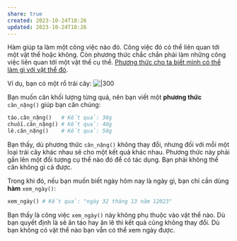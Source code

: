 ```yaml
---
share: true
created: 2023-10-24T18:26
updated: 2023-10-24T18:26
---
```

Hàm giúp ta làm một công việc nào đó. Công việc đó có thể liên quan tới một vật thể hoặc không. Còn phương thức chắc chắn phải làm những công việc liên quan tới một vật thể cụ thể. [Phương thức cho ta biết mình có thể làm gì với vật thể đó](./Ph%C6%B0%C6%A1ng%20th%E1%BB%A9c%20cho%20ta%20bi%E1%BA%BFt%20m%C3%ACnh%20c%C3%B3%20th%E1%BB%83%20l%C3%A0m%20g%C3%AC%20v%E1%BB%9Bi%20v%E1%BA%ADt%20th%E1%BB%83%20%C4%91%C3%B3.md#). 

Ví dụ, bạn có một rổ trái cây:
![|300](https://upload.wikimedia.org/wikipedia/commons/thumb/b/b6/A_basket_of_fruits.jpg/600px-A_basket_of_fruits.jpg)

Bạn muốn cân khối lượng từng quả, nên bạn viết một **phương thức** `cân_nặng()` giúp bạn cân chúng:

```python
táo.cân_nặng()   # Kết quả: 30g
chuối.cân_nặng() # Kết quả: 40g
lê.cân_nặng()    # Kết quả: 50g
```

Bạn thấy, dù phương thức `cân_nặng()` không thay đổi, nhưng đối với mỗi một loại trái cây khác nhau sẽ cho một kết quả khác nhau. Phương thức này phải gắn lên một đối tượng cụ thể nào đó để có tác dụng. Bạn phải không thể cân không gì cả được. 

Trong khi đó, nếu bạn muốn biết ngày hôm nay là ngày gì, bạn chỉ cần dùng **hàm** `xem_ngày()`:

```python
xem_ngày() # Kết quả: "ngày 32 tháng 13 năm 12023" 
```

Bạn thấy là công việc `xem_ngày()` này không phụ thuộc vào vật thể nào. Dù bạn quyết định là sẽ ăn táo hay ăn lê thì kết quả cũng không thay đổi. Dù bạn không có vật thể nào bạn vẫn có thể xem ngày được. 

